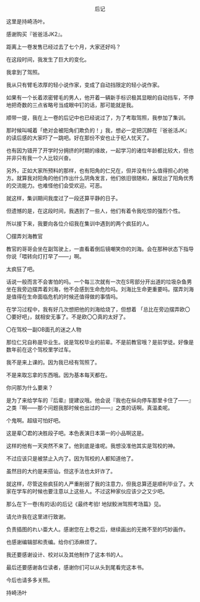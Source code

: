 <p align="center">后记</p>

这里是持崎汤叶。

感谢购买『爸爸活JK2』。

距离上一卷发售已经过去了七个月，大家还好吗？

在这段时间，我发生了巨大的变化。

我拿到了驾照。

我从只有臂毛浓厚的轻小说作家，变成了自动挡限定的轻小说作家。

如果有一个长着浓密臂毛的男人，他开着一辆新手标识极其显眼的自动挡车，不停地把奇数的三点省略号当成眼中钉的话，那可能就是我。

顺带一提，我在上一卷的后记中也已经说过了，为了考取驾照，我参加了集训。

那时候叫喊着「绝对会被阳角们欺负的！」我，想必一定把沉醉在『爸爸活JK』的读后感的大家吓了一跳吧。好在那份不安也止于杞人忧天了。

也有因为错开了开学时分拥挤的时期的缘故，一起学习的诸位年龄都比较大，但也并非只有我一个人比较兴奋。

另外，正如大家所预料的那样，也有阳角的仁兄在，但并没有什么值得担心的地方。就算我对阳角的他们作出什么阴角发言，他们依旧很随和，展现出了阳角优秀的交流能力。也难怪他们会受欢迎。可恶。

就这样，集训期间我度过了一段还算平静的日子。

但遗憾的是，在这段时间，我遇到了一些人，他们有着令我吃惊的强烈个性。

所以接下来，我要向各位介绍我在集训中遇到的两个疯狂的人。

〇摆弄刘海教官

教官的哥哥会坐在副驾驶上，一直看着倒后镜嘲笑你的刘海。会在那种状态下指导你说「喂转向灯打早了——」啊。

太疯狂了吧。

话说一般而言不会害怕的吗。一个每三次就有一次在S弯部分开出道的垃圾杂鱼男坐在我旁边摆弄着刘海，他不会感到生命危险吗。刘海比生命更重要吗。摆弄刘海是值得在生命面临危机的时候还值得做的事情吗。

在学习过程中，我有好几次想把他的刘海给烧了，但想着 「总比在旁边摆弄欧〇〇要好吧」，就相安无事了。不是欧〇〇真的太好了。

〇在驾校一副OB面孔的迷之人物

那位仁兄自称是毕业生。说是驾校毕业的前辈。不是前教官哦？是前学徒。好像是数年前在这个驾校里学过车。

我不是来上课的。因为我已经有驾照了。

不是来取忘拿的东西哦。因为基本每天都在。

你问那为什么要来？

是为了来给学车的『后辈』提建议哦。他会说『我也在纵向停车那里卡住了——』之类『啊——那个问题我那时候也出过的——』之类的话啊。真温柔呢。

个鬼啊。超级可怕好吧。

这是辈〇君的决胜段子吧。本色表演日本第一的小品啊这是。

这样的他有一天突然不来了。他到底是谁呢。我想没准他其实是驾校的神。

不过应该只是被禁止入内了。因为驾校的人都知道他了。

虽然目的大约是来搭讪，但这手法也太奸诈了。

就这样，尽管这些疯狂的人严重削弱了我的注意力，但我总算还是顺利毕业了。大家在学车的时候也要注意以上这些人。不过这种家伙应该少之又少吧。

那么在下一卷(有的话)的后记《最终考验! 地狱鲛洲驾照考场篇》见。

请允许我在这里进行致谢。

负责插图的れい亜大人。感谢您在上卷之后，继续画出的无微不至的巧妙画作。

也感谢编辑部和责编。给你们添麻烦了。

我还要感谢设计、校对以及其他制作了这本书的人。

最后还要感谢各位读者，感谢你们可以从头到尾看完这本书。

今后也请多多关照。

持崎汤叶

